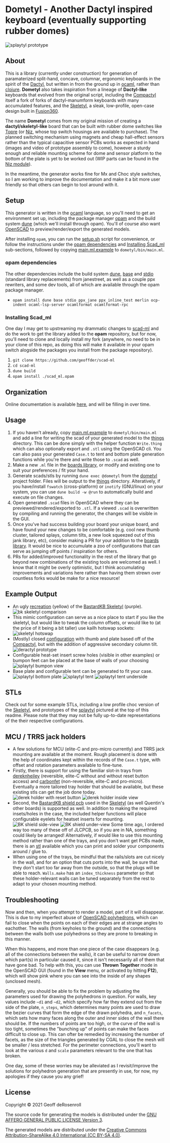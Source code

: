 # Dometyl - Another Dactyl inspired keyboard (eventually supporting rubber domes)
![splaytyl prototype](images/splaytyl_prototype.png)
## About
This is a library (currently under construction) for generation of paramaterized
split-hand, concave, columnar, ergonomic keyboards in the spirit of the
[Dactyl](https://github.com/adereth/dactyl-keyboard), but written in from the
ground up in [ocaml](https://ocaml.org/), rather than
[clojure](https://clojure.org). **Dometyl** also takes inspiration from a
lineage of **Dactyl-like** keyboards that evolved from the original script,
including the [Compactyl](https://github.com/dereknheiley/dactyl-manuform-tight)
itself a fork of forks of dactyl-manumform keyboards with many accumulated
features, and the [Skeletyl](https://github.com/Bastardkb/Skeletyl), a sleak,
low-profile, open-case design built in
[Fusion360](https://www.autodesk.ca/en/products/fusion-360/overview).

The name **Dometyl** comes from my original mission of creating a
**dactyl/skeletyl-like** board that can be built with rubber dome switches like
[Topre](https://deskthority.net/wiki/Topre_switch) (or
[Niz](https://www.nizkeyboard.com/products/2019-new-niz-ec-switch), whose top
switch housings are available to purchase). The planned switching mechanism
using magnets and cheap hall-effect sensors rather than the typical capacitive
sensor PCBs works as expected in hand (images and video of prototype assembly to
come), however a sturdy enough and reliable mounting scheme for dome and sensor
platform to the bottom of the plate is yet to be worked out (WIP parts can be
found in the [Niz module](dometyl/lib/generator/niz.ml)).

In the meantime, the generator works fine for Mx and Choc style switches, so I
am working to improve the documentation and make it a bit more user friendly so
that others can begin to tool around with it.

## Setup
This generator is written in the [ocaml](https://ocaml.org/) language, so you'll
need to get an environment set up, including the package manager
[opam](https://opam.ocaml.org/) and the build system
[dune](https://github.com/ocaml/dune) (which we'll install through opam). You'll
of course also want [OpenSCAD](https://openscad.org/) to preview/render/export
the generated models.

After installing `opam`, you can run the [setup.sh](setup.sh) script for
convenience, or follow the instructions under the [opam
dependencies](#opam-dependencies) and [Installing Scad_ml](#Installing-Scad_ml)
sub-sections, followed by copying [main.ml.example](dometyl/bin/main.ml.example)
to `dometyl/bin/main.ml`.

### opam dependencies
The other dependencies include the build system
[dune](https://github.com/ocaml/dune),
[base](https://github.com/janestreet/base) and
[stdio](https://github.com/janestreet/stdio) (standard library replacements)
from janestreet, as well as a couple ppx rewriters, and some dev tools, all of
which are available through the opam package manager.
* `opam install dune base stdio ppx_jane ppx_inline_test merlin ocp-indent ocaml-lsp-server
  ocamlformat ocamlformat-rpc`

### Installing Scad_ml
One day I may get to upstreaming my drammatic changes to
[scad-ml](https://github.com/namachan10777/scad-ml) and do the work to get the
library added to the **opam** repository, but for now, you'll need to clone and
locally install my fork (anywhere, no need to be in your clone of this repo, as
doing this will make it available in your opam switch alogside the packages you
install from the package repository).
1. `git clone https://github.com/geoffder/scad-ml`
2. `cd scad-ml`
3. `dune build`
4. `opam install ./scad_ml.opam`

## Organization
Online documentation is available
[here](https://geoffder.github.io/dometyl-keyboard/dometyl/Dometyl/index.html), and will
be filling in over time.

## Usage
1. If you haven't already, copy [main.ml.example](dometyl/bin/main.ml.example)
   to `dometyl/bin/main.ml` and add a line for writing the scad of your
   generated model to the [things](dometyl/things) directory. This can be done
   simply with the helper function `Write.thing` which can also optionally
   export and `.stl` using the OpenSCAD cli. You can also pass your generated
   `Case.t` to tent and bottom plate generation functions while you're there and
   write those to `.scad` as well.
2. Make a new `.ml` file in the [boards library](dometyl/lib/boards), or
   modify and existing one to suit your preferences / fit your hand.
3. Generate scads/stls by running `dune exec @dometyl` from the [dometyl](dometyl)
   project folder. Files will be output to the [things](things) directory.
   Alteratively, if you have/install `fswatch` (cross-platform) or `inotify`
   (GNU/linux) on your system, you can use `dune build -w @run` to automatically
   build and execute on file changes.
4. Open generated `.scad` files in OpenSCAD where they can be
   previewed/rendered/exported to `.stl`. If a viewed `.scad` is overwritten by
   compiling and running the generator, the changes will be visible in the GUI.
5. Once you've had success building your board your unique board, and have found
   your new changes to be comfortable (e.g. cool new thumb cluster, tailored
   splays, column tilts, a new look squeezed out of this jank library, etc),
   consider making a PR for your addition to the [boards
   library](dometyl/lib/boards). It would be nice to accumulate a zoo of
   configurations that can serve as jumping off points / inspiration for others.
6. PRs for added/improved functionality in the rest of the library that go
   beyond new combinations of the existing tools are welcomed as well. I know
   that it might be overly optimistic, but I think accumulating improvements and
   variations here rather than having them strewn over countless forks would be
   make for a nice resource!

## Example Output
* An ugly [recreation](dometyl/lib/boards/skeletyl.ml) (yellow) of the
  [BastardKB Skeletyl](https://github.com/Bastardkb/Skeletyl) (purple).
  ![bk skeletyl comparison](images/bk_skeletyl_mimic.png)
* This mimic configuration can serve as a nice place to start if you like the
  skeletyl, but would like to tweak the column offsets, or would like to (at the
  price of it being a bit taller) use kailh hotswap sockets:
  ![skeletyl hotswap](images/skeletyl_hotswap.png)
* (Mostly) closed [configuration](dometyl/lib/boards/deractyl.ml) with thumb and
  plate based off of the
  [Compactyl](https://github.com/dereknheiley/dactyl-manuform-tight), but with
  the addition of aggressive secondary column tilt. ![deractyl
  prototype](images/deractyl_prototype.png)
* Configurable heat-set insert screw holes (visible in other examples) or
  bumpon feet can be placed at the base of walls of your choosing
  ![splaytyl bumpon view](images/splaytyl_bumpon.png)
* Base plate and configurable tent can be generated to fit your case.
  ![splaytyl bottom plate](images/splaytyl_bottom_plate.png)
  ![splaytyl tent](images/splaytyl_tent.png)
  ![splaytyl tent underside](images/splaytyl_tent_underside.png)

## STLs
Check out [](things/boards) for some example STLs, including a low profile choc
version of the [Skeletyl](https://github.com/Bastardkb/Skeletyl), and prototypes
of the [splaytyl](dometyl/lib/boards/splaytyl.ml) pictured at the top of this
readme. Please note that they may not be fully up-to-date representations of the
their respective configurations.

## MCU / TRRS jack holders
* A few solutions for MCU (elite-C and pro-micro currently) and TRRS jack
  mounting are available at the moment. Rough placement is done with the help of
  coordinates kept within the records of the `Case.t` type, with offset and
  rotation parameters available to fine-tune.
* Firstly, there is support for using the familiar slot-in trays from
  [dereknheiley](https://github.com/dereknheiley/dactyl-manuform-tight)
  (reversible, elite-C without and without reset button access) and
  [carbonfet](https://github.com/carbonfet/dactyl-manuform) (non-reversible,
  elite-C and pro-micro). Eventually a more tailored tray holder that should be
  available, but these existing stls can get the job done today.
  ![derek holder with reset button](images/deractyl_elite_w_reset_button.png)
  ![derek holder inside view](images/deractyl_elite-c_underside.png)
* Second, the [BastardKB shield
  pcb](https://github.com/Bastardkb/Elite-C-holder) used in the
  [Skeletyl](https://github.com/Bastardkb/Skeletyl) (as well Quentin's other
  boards) is supported as well. In addition to making the required insets/holes
  in the case, the included helper functions will place configurable eyelets for
  heatset inserts for mounting. ![BK shield
  side-view](images/bk_shield_demo_side_view.png) ![BK shield
  under-view](images/bk_shield_demo_under_view.png)
  Some time ago, I ordered way too many of these off of JLCPCB, so if you are in
  NA, something could likely be arranged! Alternatively, if would like to use
  this mounting method rather than one of the trays, and you don't want get PCBs
  made, there is an [stl](things/holders/bastardkb/printable_shield.stl)
  available which you can print and solder your components around / glue to.
* When using one of the trays, be mindful that the rails/slots are cut nicely in
  the wall, and for an option that cuts ports into the wall, be sure that they
  don't start too far away from the outside, so that the plugs will be able to
  reach. `Walls.make` has an `index_thickness` parameter so that these
  holder-relevant walls can be tuned separately from the rest to adapt to your
  chosen mounting method.

## Troubleshooting
Now and then, when you attempt to render a model, part of it will disappear.
This is due to my imperfect abuse of
[OpenSCAD
polyhedrons](https://en.m.wikibooks.org/wiki/OpenSCAD_User_Manual/Primitive_Solids#polyhedron),
which can fail to close when the points on each of their edges are at strange
angles to eachother. The walls (from keyholes to the ground) and the
connections between the walls both use polyhedrons so they are prone to breaking
in this manner.

When this happens, and more than one piece of the case disappears (e.g. all of the
connections between the walls), it can be useful to narrow down which part(s) in
particular caused it, since it isn't necessarily all of them that have gone bad.
To help with this, you can use **Thrown Together** mode in the OpenSCAD GUI
(found in the **View** menu, or activated by hitting **F12**), which will show
pink where you can see into the inside of any shapes (unclosed mesh).

Generally, you should be able to fix the problem by adjusting the parameters
used for drawing the polyhedrons in question. For walls, key values include
`~d1` and `~d2`, which specify how far they extend out from the side of the
plate, `n_steps`, which determines many points are used to draw the bezier
curves that form the edge of the drawn polyhedra, and `n_facets`, which sets how
many faces along the outer and inner sides of the wall there should be. If the
numbers of points are too high, or the curve of the wall is too tight, sometimes
the "bunching up" of points can make the faces difficult to close up. This can
ofter be remedied by increasing the number of facets, as the size of the
triangles generated by CGAL to close the mesh will be smaller / less stretched.
For the perimeter connections, you'll want to look at the various `d` and
`scale` parameters relevant to the one that has broken.

One day, some of these worries may be alleviated as I revisit/improve the
solutions for polyhedron generation that are presently in use, for now, my
apologies if they cause you any grief!

## License
Copyright © 2021 Geoff deRosenroll

The source code for generating the models is distributed under the [GNU AFFERO
GENERAL PUBLIC LICENSE Version 3](LICENSE.md).

The generated models are distributed under the [Creative Commons
Attribution-ShareAlike 4.0 International (CC BY-SA 4.0)](LICENSE-models.md).
